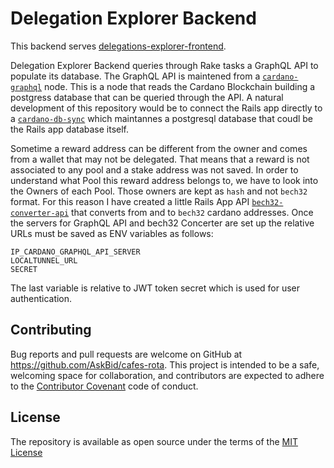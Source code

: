 # Delegation Explorer Backend

This backend serves [delegations-explorer-frontend](https://github.com/AskBid/delegations-explorer-frontend).

Delegation Explorer Backend queries through Rake tasks a GraphQL API to populate its database.
The GraphQL API is maintened from a [`cardano-graphql`](https://github.com/input-output-hk/cardano-graphql) node. This is a node that reads the Cardano Blockchain building a postgress database that can be queried through the API.
A natural development of this repository would be to connect the Rails app directly to a [`cardano-db-sync`](https://github.com/input-output-hk/cardano-db-sync) which maintannes a postgresql database that coudl be the Rails app database itself.

Sometime a reward address can be different from the owner and comes from a wallet that may not be delegated. That means that a reward is not associated to any pool and a stake address was not saved. In order to understand what Pool this reward address belongs to, we have to look into the Owners of each Pool. Those owners are kept as `hash` and not `bech32` format. For this reason I have created a little Rails App API [`bech32-converter-api`](https://github.com/AskBid/bech32-converter-api) that converts from and to `bech32` cardano addresses.
Once the servers for GraphQL API and bech32 Concerter are set up the relative URLs must be saved as ENV variables as follows:
```
IP_CARDANO_GRAPHQL_API_SERVER
LOCALTUNNEL_URL
SECRET
```
The last variable is relative to JWT token secret which is used for user authentication.

## Contributing

Bug reports and pull requests are welcome on GitHub at https://github.com/AskBid/cafes-rota. This project is intended to be a safe, welcoming space for collaboration, and contributors are expected to adhere to the [Contributor Covenant](contributor-covenant.org) code of conduct.

## License

The repository is available as open source under the terms of the [MIT License](http://opensource.org/licenses/MIT)
